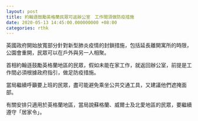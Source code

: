 ```yaml
---
layout: post
title: 約翰遜鼓勵英格蘭民眾可返辦公室　工作間須做防疫措施
date: 2020-05-13 14:45:00.000000000 +08:00
categories: rthk
---
```


英國政府開始放寬部分針對新型肺炎疫情的封鎖措施，包括延長離開寓所的時限，公園會重開，民眾可以在戶外與另一人相聚。

首相約翰遜鼓勵英格蘭地區的民眾，假如未能在家工作，就返回辦公室，前提是工作間必須根據政府指引，做足防疫措施。

當局繼續呼籲要上班的民眾，盡可能避免乘坐公共交通工具，又建議他們遮掩面部。

有關安排只適用於英格蘭地區，當局說蘇格蘭、威爾士及北愛地區的民眾，要繼續遵守「居家令」。
